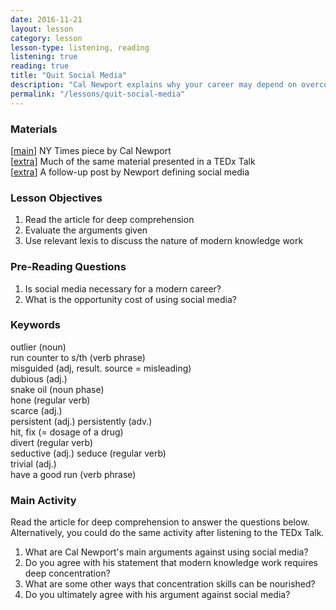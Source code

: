 ```yaml
---
date: 2016-11-21
layout: lesson
category: lesson
lesson-type: listening, reading
listening: true
reading: true
title: "Quit Social Media"
description: "Cal Newport explains why your career may depend on overcoming bad habits that social media exacerbates" 
permalink: "/lessons/quit-social-media"
--- 
```


### Materials 

[<a href="http://www.nytimes.com/2016/11/20/jobs/quit-social-media-your-career-may-depend-on-it.html" target="_blank">main</a>] NY Times piece by Cal Newport  
[<a href="https://www.youtube.com/watch?v=3E7hkPZ-HTk" target="_blank">extra</a>] Much of the same material presented in a TEDx Talk  
[<a href="http://calnewport.com/blog/2016/11/23/what-im-talking-about-when-i-talk-about-social-media/" target="_blank">extra</a>] A follow-up post by Newport defining social media  

### Lesson Objectives 

1. Read the article for deep comprehension  
2. Evaluate the arguments given
3. Use relevant lexis to discuss the nature of modern knowledge work 

### Pre-Reading Questions 

1. Is social media necessary for a modern career? 
2. What is the opportunity cost of using social media? 

### Keywords  

outlier (noun)  
run counter to s/th (verb phrase)  
misguided (adj, result. source = misleading)  
dubious (adj.)  
snake oil (noun phase)  
hone (regular verb)  
scarce (adj.)  
persistent (adj.) persistently (adv.)  
hit, fix (= dosage of a drug)  
divert (regular verb)  
seductive (adj.) seduce (regular verb)  
trivial (adj.)  
have a good run (verb phrase)  

### Main Activity 

Read the article for deep comprehension to answer the questions below. Alternatively, you could do the same activity after listening to the TEDx Talk. 

1. What are Cal Newport's main arguments against using social media? 
2. Do you agree with his statement that modern knowledge work requires deep concentration? 
3. What are some other ways that concentration skills can be nourished? 
4. Do you ultimately agree with his argument against social media? 

